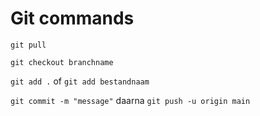 # Git commands

`git pull`

`git checkout branchname`

`git add .` of `git add bestandnaam`

`git commit -m "message"` daarna `git push -u origin main`
